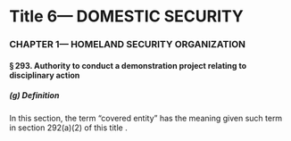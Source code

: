 
# Title 6— DOMESTIC SECURITY
### CHAPTER 1— HOMELAND SECURITY ORGANIZATION
#### § 293. Authority to conduct a demonstration project relating to disciplinary action
##### (g) Definition

In this section, the term “covered entity” has the meaning given such term in section 292(a)(2) of this title .
